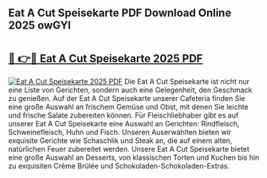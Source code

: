 ## Eat A Cut Speisekarte PDF Download Online 2025 owGYl

# <h2><a href="http://gccceg.nevu.top/?p=Eat+A+Cut+Speisekarte">🔗 👉🔴 Eat A Cut Speisekarte 2025 PDF</a></h2>

[![Eat A Cut Speisekarte 2025 PDF](https://i.imgur.com/dBaPXMq.png)](http://gccceg.nevu.top/?p=Eat+A+Cut+Speisekarte)
Die Eat A Cut Speisekarte ist nicht nur eine Liste von Gerichten, sondern auch eine Gelegenheit, den Geschmack zu genießen. Auf der Eat A Cut Speisekarte unserer Cafeteria finden Sie eine große Auswahl an frischem Gemüse und Obst, mit denen Sie leichte und frische Salate zubereiten können. Für Fleischliebhaber gibt es auf unserer Eat A Cut Speisekarte eine Auswahl an Gerichten: Rindfleisch, Schweinefleisch, Huhn und Fisch. Unseren Auserwählten bieten wir exquisite Gerichte wie Schaschlik und Steak an, die auf einem alten, natürlichen Feuer zubereitet werden. Unsere Eat A Cut Speisekarte bietet eine große Auswahl an Desserts, von klassischen Torten und Kuchen bis hin zu exquisiten Crème Brûlée und Schokoladen-Schokoladen-Extras.
